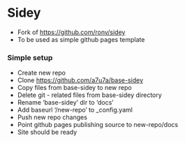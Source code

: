# Sidey

- Fork of https://github.com/ronv/sidey
- To be used as simple github pages template

### Simple setup
- Create new repo
- Clone https://github.com/a7u7a/base-sidey
- Copy files from base-sidey to new repo
- Delete git - related files from base-sidey directory
- Rename ‘base-sidey’ dir to ‘docs’
- Add baseurl ‘/new-repo’ to _config.yaml
- Push new repo changes
- Point github pages publishing source to new-repo/docs
- Site should be ready
